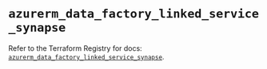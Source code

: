 # `azurerm_data_factory_linked_service_synapse`

Refer to the Terraform Registry for docs: [`azurerm_data_factory_linked_service_synapse`](https://registry.terraform.io/providers/hashicorp/azurerm/3.105.0/docs/resources/data_factory_linked_service_synapse).
